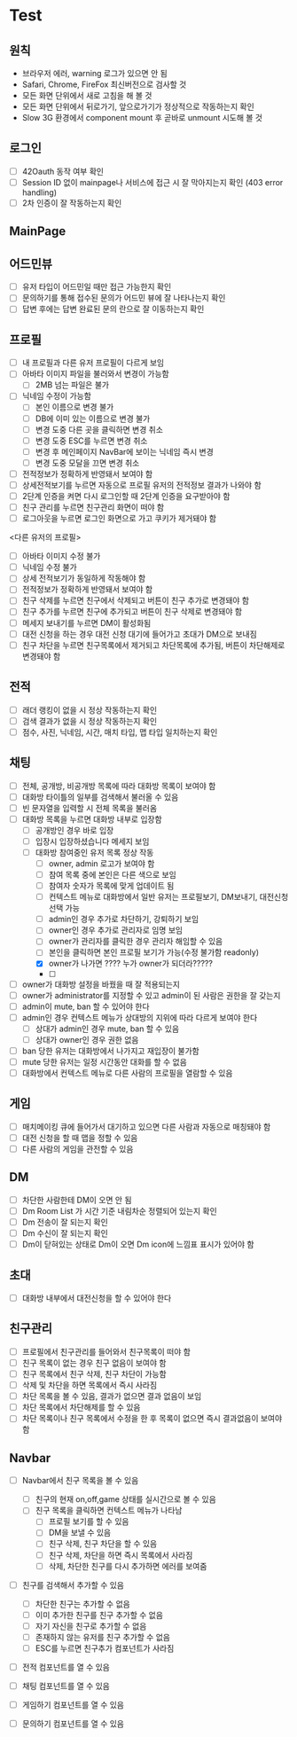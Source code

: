 # Test

## 원칙
- 브라우저 에러, warning 로그가 있으면 안 됨
- Safari, Chrome, FireFox 최신버전으로 검사할 것
- 모든 화면 단위에서 새로 고침을 해 볼 것
- 모든 화면 단위에서 뒤로가기, 앞으로가기가 정상적으로 작동하는지 확인
- Slow 3G 환경에서 component mount 후 곧바로 unmount 시도해 볼 것

## 로그인
- [ ] 42Oauth 동작 여부 확인
- [ ] Session ID 없이 mainpage나 서비스에 접근 시 잘 막아지는지 확인 (403 error handling)
- [ ] 2차 인증이 잘 작동하는지 확인
## MainPage
## 어드민뷰
- [ ] 유저 타입이 어드민일 때만 접근 가능한지 확인
- [ ] 문의하기를 통해 접수된 문의가 어드민 뷰에 잘 나타나는지 확인
- [ ] 답변 후에는 답변 완료된 문의 란으로 잘 이동하는지 확인
## 프로필
- [ ] 내 프로필과 다른 유저 프로필이 다르게 보임
- [ ] 아바타 이미지 파일을 불러와서 변경이 가능함
    - [ ] 2MB 넘는 파일은 불가
- [ ] 닉네임 수정이 가능함
    - [ ] 본인 이름으로 변경 불가
    - [ ] DB에 이미 있는 이름으로 변경 불가
    - [ ] 변경 도중 다른 곳을 클릭하면 변경 취소
    - [ ] 변경 도중 ESC를 누르면 변경 취소
    - [ ] 변경 후 메인페이지 NavBar에 보이는 닉네임 즉시 변경
    - [ ] 변경 도중 모달을 끄면 변경 취소
- [ ] 전적정보가 정확하게 반영돼서 보여야 함
- [ ] 상세전적보기를 누르면 자동으로 프로필 유저의 전적정보 결과가 나와야 함
- [ ] 2단계 인증을 켜면 다시 로그인할 때 2단계 인증을 요구받아야 함
- [ ] 친구 관리를 누르면 친구관리 화면이 떠야 함
- [ ] 로그아웃을 누르면 로그인 화면으로 가고 쿠키가 제거돼야 함

<다른 유저의 프로필>
- [ ] 아바타 이미지 수정 불가
- [ ] 닉네임 수정 불가
- [ ] 상세 전적보기가 동일하게 작동해야 함
- [ ] 전적정보가 정확하게 반영돼서 보여야 함
- [ ] 친구 삭제를 누르면 친구에서 삭제되고 버튼이 친구 추가로 변경돼야 함
- [ ] 친구 추가를 누르면 친구에 추가되고 버튼이 친구 삭제로 변경돼야 함
- [ ] 메세지 보내기를 누르면 DM이 활성화됨
- [ ] 대전 신청을 하는 경우 대전 신청 대기에 들어가고 초대가 DM으로 보내짐
- [ ] 친구 차단을 누르면 친구목록에서 제거되고 차단목록에 추가됨, 버튼이 차단해제로 변경돼야 함

## 전적
- [ ] 래더 랭킹이 없을 시 정상 작동하는지 확인
- [ ] 검색 결과가 없을 시 정상 작동하는지 확인
- [ ] 점수, 사진, 닉네임, 시간, 매치 타입, 맵 타입 일치하는지 확인
## 채팅
- [ ] 전체, 공개방, 비공개방 목록에 따라 대화방 목록이 보여야 함
- [ ] 대화방 타이틀의 일부를 검색해서 불러올 수 있음
- [ ] 빈 문자열을 입력할 시 전체 목록을 불러옴
- [ ] 대화방 목록을 누르면 대화방 내부로 입장함
    - [ ] 공개방인 경우 바로 입장
    - [ ] 입장시 입장하셨습니다 메세지 보임
    - [ ] 대화방 참여중인 유저 목록 정상 작동
        - [ ] owner, admin 로고가 보여야 함
        - [ ] 참여 목록 중에 본인은 다른 색으로 보임
        - [ ] 참여자 숫자가 목록에 맞게 업데이트 됨
        - [ ] 컨텍스트 메뉴로 대화방에서 일반 유저는 프로필보기, DM보내기, 대전신청 선택 가능
        - [ ] admin인 경우 추가로 차단하기, 강퇴하기 보임
        - [ ] owner인 경우 추가로 관리자로 임명 보임
        - [ ] owner가 관리자를 클릭한 경우 관리자 해임할 수 있음
        - [ ] 본인을 클릭하면 본인 프로필 보기가 가능(수정 불가함 readonly)
        - [x] owner가 나가면 ???? 누가 owner가 되더라?????
        - [ ] 

- [ ] owner가 대화방 설정을 바꿨을 때 잘 적용되는지
- [ ] owner가 administrator를 지정할 수 있고 admin이 된 사람은 권한을 잘 갖는지
- [ ] admin이 mute, ban 할 수 있어야 한다
- [ ] admin인 경우 컨텍스트 메뉴가 상대방의 지위에 따라 다르게 보여야 한다
    - [ ] 상대가 admin인 경우 mute, ban 할 수 있음
    - [ ] 상대가 owner인 경우 권한 없음
- [ ] ban 당한 유저는 대화방에서 나가지고 재입장이 불가함
- [ ] mute 당한 유저는 일정 시간동안 대화를 할 수 없음
- [ ] 대화방에서 컨텍스트 메뉴로 다른 사람의 프로필을 열람할 수 있음
## 게임
- [ ] 매치메이킹 큐에 들어가서 대기하고 있으면 다른 사람과 자동으로 매칭돼야 함
- [ ] 대전 신청을 할 때 맵을 정할 수 있음
- [ ] 다른 사람의 게임을 관전할 수 있음
## DM
- [ ] 차단한 사람한테 DM이 오면 안 됨
- [ ] Dm Room List 가 시간 기준 내림차순 정렬되어 있는지 확인
- [ ] Dm 전송이 잘 되는지 확인
- [ ] Dm 수신이 잘 되는지 확인
- [ ] Dm이 닫혀있는 상태로 Dm이 오면 Dm icon에 느낌표 표시가 있어야 함
## 초대
- [ ] 대화방 내부에서 대전신청을 할 수 있어야 한다

## 친구관리
- [ ] 프로필에서 친구관리를 들어와서 친구목록이 떠야 함
- [ ] 친구 목록이 없는 경우 친구 없음이 보여야 함
- [ ] 친구 목록에서 친구 삭제, 친구 차단이 가능함
- [ ] 삭제 및 차단을 하면 목록에서 즉시 사라짐
- [ ] 차단 목록을 볼 수 있음, 결과가 없으면 결과 없음이 보임
- [ ] 차단 목록에서 차단해제를 할 수 있음
- [ ] 차단 목록이나 친구 목록에서 수정을 한 후 목록이 없으면 즉시 결과없음이 보여야 함
## Navbar
- [ ] Navbar에서 친구 목록을 볼 수 있음
    - [ ] 친구의 현재 on,off,game 상태를 실시간으로 볼 수 있음
    - [ ] 친구 목록을 클릭하면 컨텍스트 메뉴가 나타남
        - [ ] 프로필 보기를 할 수 있음
        - [ ] DM을 보낼 수 있음
        - [ ] 친구 삭제, 친구 차단을 할 수 있음
        - [ ] 친구 삭제, 차단을 하면 즉시 목록에서 사라짐
        - [ ] 삭제, 차단한 친구를 다시 추가하면 에러를 보여줌
- [ ] 친구를 검색해서 추가할 수 있음
    - [ ] 차단한 친구는 추가할 수 없음
    - [ ] 이미 추가한 친구를 친구 추가할 수 없음
    - [ ] 자기 자신을 친구로 추가할 수 없음
    - [ ] 존재하지 않는 유저를 친구 추가할 수 없음
    - [ ] ESC를 누르면 친구추가 컴포넌트가 사라짐
- [ ] 전적 컴포넌트를 열 수 있음
- [ ] 채팅 컴포넌트를 열 수 있음
- [ ] 게임하기 컴포넌트를 열 수 있음
- [ ] 문의하기 컴포넌트를 열 수 있음




